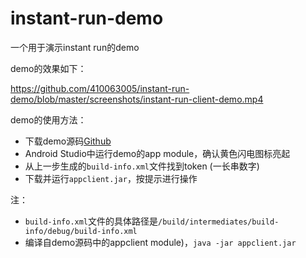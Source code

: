 # instant-run-demo
一个用于演示instant run的demo

demo的效果如下：

https://github.com/410063005/instant-run-demo/blob/master/screenshots/instant-run-client-demo.mp4

demo的使用方法：

+ 下载demo源码[Github](https://github.com/410063005/instant-run-demo)
+ Android Studio中运行demo的app module，确认黄色闪电图标亮起
+ 从上一步生成的`build-info.xml`文件找到token (一长串数字)
+ 下载并运行`appclient.jar`，按提示进行操作

注：

+ `build-info.xml`文件的具体路径是`/build/intermediates/build-info/debug/build-info.xml`
+ 编译自demo源码中的appclient module)，`java -jar appclient.jar`
